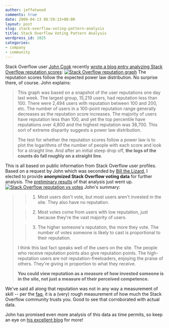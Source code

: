 ```yaml
---
author: jeffatwood
comments: true
date: 2009-04-13 06:59:13+00:00
layout: post
slug: stack-overflow-voting-pattern-analysis
title: Stack Overflow Voting Pattern Analysis
wordpress_id: 1025
categories:
- company
- community
---
```



Stack Overflow user [John Cook](http://stackoverflow.com/users/25188/john-d-cook) recently [wrote a blog entry analyzing Stack Overflow reputation scores](http://www.johndcook.com/blog/2009/03/02/stackoverflow-reputation-statistics/):
[![Stack Overflow reputation graph](http://blog.stackoverflow.com/wp-content/uploads/so_graph1.png)](http://www.johndcook.com/blog/2009/03/02/stackoverflow-reputation-statistics/)
The reputation scores follow the expected power law distribution. No surprise there, of course. John explains:





<blockquote>
This graph was based on a snapshot of the user reputations one day last week. The largest group, 15,219 users, had reputation less than 100. There were 2,494 users with reputation between 100 and 200, etc. The number of users in a 100-point reputation range generally decreases as the reputation score increases. The majority of users have reputation less than 100, and yet the top percentile have reputations over 4,800 and the highest reputation was 38,700. This sort of extreme disparity suggests a power law distribution.

> 
> 
The test for whether the reputation scores follow a power law is to plot the logarithms of the number of people with each score and look for a straight line. And after an initial steep drop off, **the logs of the counts do fall roughly on a straight line**.
</blockquote>





This is all based on public information from Stack Overflow user profiles. Based on a request by John which was seconded by [Bill the Lizard](http://stackoverflow.com/users/1288/bill-the-lizard), I elected to provide **anonymized Stack Overflow voting data** for further analysis. The [preliminary results](http://www.johndcook.com/blog/2009/04/12/civic-duty-on-stackoverflow/) of that analysis just went up.
[![Stack Overflow reputation vs votes](http://blog.stackoverflow.com/wp-content/uploads/so_repvotes.png)](http://www.johndcook.com/blog/2009/04/12/civic-duty-on-stackoverflow/)
John's summary:





<blockquote>

> 
> 

>   1. Most users don't vote, but most users aren't invested in the site. They also have no reputation.

>   2. Most votes come from users with low reputation, just because they're the vast majority of users.

>   3. The higher someone's reputation, the more they vote. The number of votes someone is likely to cast is proportional to their reputation.


> 
> 
I think this last fact speaks well of the users on the site. The people who receive reputation points also give reputation points. The high-reputation users are not reputation-freeloaders, enjoying the praise of others. They're giving in proportion to what they receive.

> 
> 
**You could view reputation as a measure of how invested someone is in the site, not just a measure of their perceived competence.**
</blockquote>





We've said all along that reputation was not in any way a measurement of skill -- per the [faq](http://stackoverflow.com/faq), it is a (very) rough measurement of how much the Stack Overflow community trusts you. Good to see that corroborated with actual data.



John has promised even more analysis of this data as time permits, so keep an eye on [his excellent blog](http://www.johndcook.com/blog) for more!

